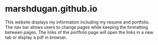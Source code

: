 # marshdugan.github.io

This website displays my information including my resume and portfolio. The nav bar allows users to change pages while keeping the formatting between pages. The links of the portfolio page will open the links in a new tab or display a pdf in browser.
